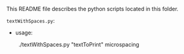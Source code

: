 This README file describes the python scripts located in this folder.

`textWithSpaces.py`:
* usage:<p>
&nbsp;&nbsp;./textWithSpaces.py "textToPrint" microspacing

